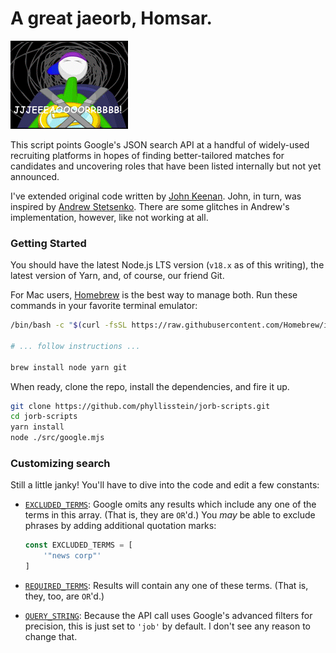 # A great jaeorb, Homsar.
![](mascot.gif)

This script points Google's JSON search API at a handful of widely-used recruiting platforms in hopes of finding better-tailored matches for candidates and uncovering roles that have been listed internally but not yet announced.

I've extended original code written by [John Keenan](https://www.linkedin.com/in/johnkeenan/). John, in turn, was inspired by [Andrew Stetsenko](https://relocate.me/blog/job-search/how-to-find-unadvertised-tech-jobs/). There are some glitches in Andrew's implementation, however, like not working at all.


### Getting Started
You should have the latest Node.js LTS version (`v18.x` as of this writing), the latest version of Yarn, and, of course, our friend Git.

For Mac users, [Homebrew](https://brew.sh/) is the best way to manage both. Run these commands in your favorite terminal emulator:

```bash
/bin/bash -c "$(curl -fsSL https://raw.githubusercontent.com/Homebrew/install/HEAD/install.sh)"

# ... follow instructions ...

brew install node yarn git
```

When ready, clone the repo, install the dependencies, and fire it up.

```bash
git clone https://github.com/phyllisstein/jorb-scripts.git
cd jorb-scripts
yarn install
node ./src/google.mjs
```


### Customizing search
Still a little janky! You'll have to dive into the code and edit a few constants:

- [`EXCLUDED_TERMS`](https://github.com/phyllisstein/jorb-scripts/blob/03eb41255fcb4bc3f3af8f3fc8658063f84a9a4e/src/google.mjs#L27-L29): Google omits any results which include any one of the terms in this array. (That is, they are `OR`'d.) You _may_ be able to exclude phrases by adding additional quotation marks:

    ```js
    const EXCLUDED_TERMS = [
        '"news corp"'
    ]
    ```
- [`REQUIRED_TERMS`](https://github.com/phyllisstein/jorb-scripts/blob/03eb41255fcb4bc3f3af8f3fc8658063f84a9a4e/src/google.mjs#L35-L37): Results will contain any one of these terms. (That is, they, too, are `OR`'d.)
- [`QUERY_STRING`](https://github.com/phyllisstein/jorb-scripts/blob/03eb41255fcb4bc3f3af8f3fc8658063f84a9a4e/src/google.mjs#L43): Because the API call uses Google's advanced filters for precision, this is just set to `'job'` by default. I don't see any reason to change that.

